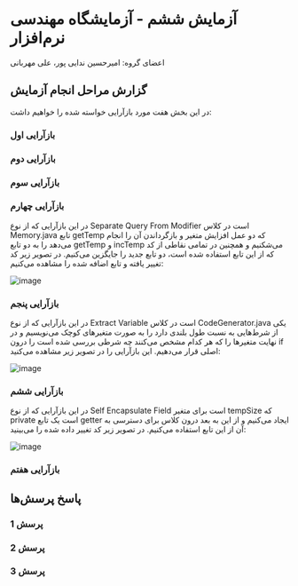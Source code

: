 # آزمایش ششم - آزمایشگاه مهندسی نرم‌افزار
اعضای گروه: امیرحسین ندایی پور، علی مهربانی

## گزارش مراحل انجام آزمایش

در این بخش هفت مورد بازآرایی خواسته شده را خواهیم داشت:

### بازآرایی اول

### بازآرایی دوم

### بازآرایی سوم

### بازآرایی چهارم

در این بازآرایی که از نوع Separate Query From Modifier است در کلاس Memory.java تابع getTemp که دو عمل افزایش متغیر و بازگرداندن آن را انجام می‌دهد را به دو تابع getTemp و incTemp می‌شکنیم و همچنین در تمامی نقاطی از کد که از این تابع استفاده شده است، دو تابع جدید را جایگزین می‌کنیم. در تصویر زیر کد تغییر یافته و تابع اضافه شده را مشاهده می‌کنیم:

![image](https://github.com/AliMehrabani/SEL-Week6/assets/59169318/22dcd346-401b-4cb2-bc3a-3a078f797ed7)


### بازآرایی پنجم

در این بازآرایی که از نوع Extract Variable است در کلاس CodeGenerator.java یکی از شرط‌هایی به نسبت طول بلندی دارد را به صورت متغیرهای کوچک می‌نویسیم و در نهایت متغیرها را که هر کدام مشخص می‌کنند چه شرطی بررسی شده است را درون if اصلی قرار می‌دهیم. این بازآرایی را در تصویر زیر مشاهده می‌کنید:

![image](https://github.com/AliMehrabani/SEL-Week6/assets/59169318/408676c2-6f29-479e-9688-53da62ecef18)


### بازآرایی ششم

در این بازآرایی که از نوع Self Encapsulate Field است برای متغیر tempSize که private است یک تابع getter ایجاد می‌کنیم و از این به بعد درون کلاس برای دسترسی به آن از این تابع استفاده می‌کنیم. در تصویر زیر کد تغییر داده شده را می‌بینید:

![image](https://github.com/AliMehrabani/SEL-Week6/assets/59169318/ba063819-ce9e-412f-9be6-a9c2c3a13900)


### بازآرایی هفتم

## پاسخ پرسش‌ها

### پرسش 1

### پرسش 2

### پرسش 3
